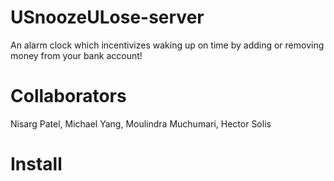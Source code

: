 # USnoozeULose-server
An alarm clock which incentivizes waking up on time by adding or removing money from your bank account!

# Collaborators
Nisarg Patel, Michael Yang, Moulindra Muchumari, Hector Solis

# Install
